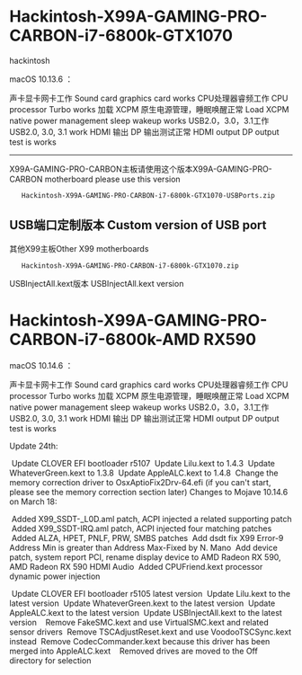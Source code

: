 # Hackintosh-X99A-GAMING-PRO-CARBON-i7-6800k-GTX1070


hackintosh


macOS 10.13.6 ：

声卡显卡网卡工作
Sound card graphics card works
CPU处理器睿频工作
CPU processor Turbo works
加载 XCPM 原生电源管理，睡眠唤醒正常
Load XCPM native power management sleep wakeup works
USB2.0，3.0，3.1工作
USB2.0, 3.0, 3.1 work
HDMI 输出 DP 输出测试正常
HDMI output DP output test is works

----------------------------------

X99A-GAMING-PRO-CARBON主板请使用这个版本X99A-GAMING-PRO-CARBON motherboard please use this version

       Hackintosh-X99A-GAMING-PRO-CARBON-i7-6800k-GTX1070-USBPorts.zip
       
USB端口定制版本
Custom version of USB port
----------------------------------

其他X99主板Other X99 motherboards

       Hackintosh-X99A-GAMING-PRO-CARBON-i7-6800k-GTX1070.zip
       
USBInjectAll.kext版本
USBInjectAll.kext version

# Hackintosh-X99A-GAMING-PRO-CARBON-i7-6800k-AMD RX590


macOS 10.14.6 ：

声卡显卡网卡工作
Sound card graphics card works
CPU处理器睿频工作
CPU processor Turbo works
加载 XCPM 原生电源管理，睡眠唤醒正常
Load XCPM native power management sleep wakeup works
USB2.0，3.0，3.1工作
USB2.0, 3.0, 3.1 work
HDMI 输出 DP 输出测试正常
HDMI output DP output test is works

Update 24th:

 Update CLOVER EFI bootloader r5107
 Update Lilu.kext to 1.4.3
 Update WhateverGreen.kext to 1.3.8
 Update AppleALC.kext to 1.4.8
 Change the memory correction driver to OsxAptioFix2Drv-64.efi (if you can't start, please see the memory correction section later)
 Changes to Mojave 10.14.6 on March 18:

 Added X99_SSDT-_L0D.aml patch, ACPI injected a related supporting patch
 Added X99_SSDT-IRQ.aml patch, ACPI injected four matching patches
 Added ALZA, HPET, PNLF, PRW, SMBS patches
 Add dsdt fix X99 Error-9 Address Min is greater than Address Max-Fixed by N. Mano
 Add device patch, system report PCI, rename display device to AMD Radeon RX 590, AMD Radeon RX 590 HDMI Audio
 Added CPUFriend.kext processor dynamic power injection

 Update CLOVER EFI bootloader r5105 latest version
 Update Lilu.kext to the latest version
 Update WhateverGreen.kext to the latest version
 Update AppleALC.kext to the latest version
 Update USBInjectAll.kext to the latest version
 
 Remove FakeSMC.kext and use VirtualSMC.kext and related sensor drivers
 Remove TSCAdjustReset.kext and use VoodooTSCSync.kext instead
 Remove CodecCommander.kext because this driver has been merged into AppleALC.kext
 
 Removed drives are moved to the Off directory for selection

